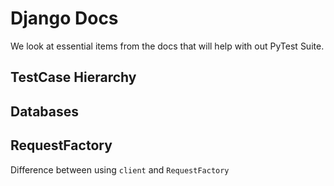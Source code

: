 # Django Docs

We look at essential items from the docs that will help with out PyTest Suite.

## TestCase Hierarchy

## Databases

## RequestFactory

Difference between using `client` and `RequestFactory`

